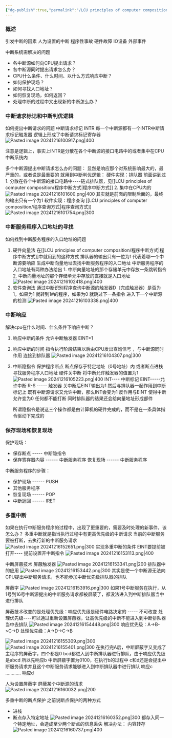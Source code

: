 ```yaml
---
{"dg-publish":true,"permalink":"/LCU principles of computer composition/中断系统/","dgPassFrontmatter":true,"noteIcon":"","created":"2025-08-15T09:39:29.324+08:00","updated":"2025-03-30T15:08:12.665+08:00"}
---
```



### 概述
引发中断的因素
	人为设置的中断
	程序性事故
	硬件故障
	IO设备
	外部事件

中断系统需解决的问题
- 各中断源如何向CPU提出请求？
- 各中断源同时提出请求怎么办？
- CPU什么条件、什么时间、以什么方式响应中断？
- 如何保护现场？
- 如何寻找入口地址？
- 如何恢复现场，如何返回？
- 处理中断的过程中又出现新的中断怎么办？

### 中断请求标记和中断判优逻辑
如何提出中断请求的问题
中断请求标记  INTR 每一个中断源都有一个INTR中断请求标记触发器
逻辑上形成了中断请求标记寄存器
![Pasted image 20241216100917.png|400](/img/user/accessory/Pasted%20image%2020241216100917.png)

注意是逻辑上，事实上INTR是分散在各个中断源的接口电路中的或者集中在CPU中断系统内

多个中断源提出中断请求怎么办的问题：
显然是响应那个对系统影响最大的，最严重的，或者说是最重要的
就用到中断判优逻辑：
硬件实现：排队器  前面讲到过
	1. 分散在各个中断源的接口电路中----链式排队器，见[[LCU principles of computer composition/程序中断方式\|程序中断方式]]
	2. 集中在CPU内的
		![Pasted image 20241216101600.png|400](/img/user/accessory/Pasted%20image%2020241216101600.png)
		其实就是前面的限制后面的，最终的输出只有一个为1
软件实现：程序查询 [[LCU principles of computer composition/程序查询方式\|程序查询方式]]
	![Pasted image 20241216101754.png|300](/img/user/accessory/Pasted%20image%2020241216101754.png)

### 中断服务程序入口地址的寻找
如何找到中断服务程序的入口地址的问题
1. 硬件向量法  在[[LCU principles of computer composition/程序中断方式\|程序中断方式]]中就用到的这种方式
	排队器的输出只有一位为1 代表着哪一个中断源要响应  生成中断向量地址去找中断服务程序的入口地址
	中断服务程序的入口地址有两种办法给出
		1. 中断向量地址的那个存储单元中存放一条跳转指令
		2. 中断向量地址的那个存储单元中存放的直接就是入口地址
	![Pasted image 20241216102418.png|400](/img/user/accessory/Pasted%20image%2020241216102418.png)
2. 软件查询法
	通过中断识别程序查询中断源的触发器D（完成触发器）是否为1，如果为1 就转到1#的程序，如果为0 就跳过下一条指令  进入下一个中断源的检测
	![Pasted image 20241216103338.png|400](/img/user/accessory/Pasted%20image%2020241216103338.png)
### 中断响应
解决cpu在什么时间、什么条件下响应中断？
1. 响应中断的条件
	允许中断触发器 EINT=1
2. 响应中断的时间
	指令执行阶段结束以后由CPU发出查询信号 ，与中断源同时作用 连接到排队器
	![Pasted image 20241216104307.png|300](/img/user/accessory/Pasted%20image%2020241216104307.png)
3. 中断隐指令
	保护程序断点
		断点保存于特定地址（0号地址）内
		或者断点进栈
	寻找服务程序入口地址
	硬件关中断
		将中断允许触发器的值置为1
	![Pasted image 20241216105223.png|400](/img/user/accessory/Pasted%20image%2020241216105223.png)
	INT---- 中断标记
	EINT-----允许中断
	R-S ----- 触发器
	关中断后EINT输出为1  然后与排队器一起作用到中断标记上 既有中断源请求又允许中断，那么INT会变为1  反作用与EINT 使得中断允许变为0   任何都不能打断
	同时排队器的结果还会给向量地址形成部件

	所谓隐指令是说这三个操作都是由计算机的硬件完成的，而不是在一条具体指令驱动下完成的

### 保存现场和恢复现场
保护现场：
- 保存断点  -----   中断隐指令
- 保存寄存器内容 ------ 中断服务程序
恢复现场  ------ 中断服务程序

中断服务程序的步骤：
- 保护现场    ------ PUSH
- 其他服务程序
- 恢复现场  ------ POP
- 中断返回  ------ IRET

### 多重中断
如果在执行中断服务程序的过程中，出现了更重要的，需要及时处理的新事件，该怎么办？
多重中断就是指当执行过程中有更高优先级的中断请求 当前的中断服务要被打断，去执行新的中断服务请求
![Pasted image 20241216152651.png|300](/img/user/accessory/Pasted%20image%2020241216152651.png)
实现多重中断的条件
EINT要提前被打开---- 提前设置开中断指令
![Pasted image 20241216153113.png|400](/img/user/accessory/Pasted%20image%2020241216153113.png)

中断屏蔽技术
屏蔽触发器
![Pasted image 20241216153341.png|200](/img/user/accessory/Pasted%20image%2020241216153341.png)
排队器中的应用
![Pasted image 20241216153442.png|300](/img/user/accessory/Pasted%20image%2020241216153442.png)
其实是使一个中断源无法向CPU提出中断服务请求，也不能参加中断优先级排队器的排队

屏蔽字
![Pasted image 20241216153916.png|300](/img/user/accessory/Pasted%20image%2020241216153916.png)
如果1号中断服务在执行，从1号到16号中断源提出的中断服务请求都被屏蔽了，都没法进入到中断排队器当中进行排队

屏蔽技术改变的是处理优先级：响应优先级是硬件电路决定的 ----- 不可改变    处理优先级----可以通过重新设置屏蔽器，让高优先级的中断不能进入到中断排队器当中去排队
![Pasted image 20241216154448.png|300](/img/user/accessory/Pasted%20image%2020241216154448.png)
响应优先级：A->B->C->D
处理优先级：A->D->C->B

![Pasted image 20241216155309.png|300](/img/user/accessory/Pasted%20image%2020241216155309.png)
![Pasted image 20241216155401.png|300](/img/user/accessory/Pasted%20image%2020241216155401.png)
在执行完A后，中断屏蔽字又变成了主程序的屏蔽字，四个都是0
bcd都进入到中断排队器进行排队，由于响应优先级是abcd  所以先响应b 中断屏蔽字置为0100，在执行b的过程中 c和d还是会提出中断服务请求并且这个中断服务请求能够进入到中断排队器中进行排队  响应c  ………… 响应d


人为设置屏蔽字 屏蔽某个中断源的请求
![Pasted image 20241216160032.png|200](/img/user/accessory/Pasted%20image%2020241216160032.png)

多重中断的断点保护
之前说断点保护的两种方式
- 进栈
- 断点存入特定地址
	![Pasted image 20241216160352.png|300](/img/user/accessory/Pasted%20image%2020241216160352.png)
	都存入同一个特定地址，会造成至少两个断点的信息丢失
解决办法：
	 内容转存
	 ![Pasted image 20241216160737.png|400](/img/user/accessory/Pasted%20image%2020241216160737.png)
